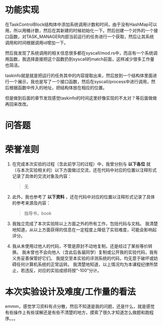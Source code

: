 # 功能实现

在TaskControlBlock结构体中添加系统调用计数和时间，由于没有HashMap可以用，所以用桶计数，然后在其新建的时候初始化一下。然后创建一个对外的一个接口函数，对TASK_MANAGER内部当前运行的任务进行一个获取，然后让其系统调用和时间根据调用id增加一下。

然后我发现了系统调用的相关信息很多都在syscall/mod.rs中，而且有一个系统调用函数，我选择直接把这个函数扔到syscall的match前面，这样减少很多工作量也简洁。

taskinfo就是就是把运行的任务其中的内容提取出来，然后放到一个结构体里面进行一个展示，我也是写了一个接口函数，然后在syscall/process中进行调用，然后根据函数中传入的地址，把结构体放在相应的位置。

但是做到后面的章节发现感觉taskinfo的时间这里好像实现的不太对？等后面做做再回来改改。

# 问答题



# 荣誉准则

1. 在完成本次实验的过程（含此前学习的过程）中，我曾分别与 **以下各位** 就（与本次实验相关的）以下方面做过交流，还在代码中对应的位置以注释形式记录了具体的交流对象及内容：

   > 无

2. 此外，我也参考了 **以下资料** ，还在代码中对应的位置以注释形式记录了具体的参考来源及内容：

   > 指导书，book

3. 我独立完成了本次实验除以上方面之外的所有工作，包括代码与文档。 我清楚地知道，从以上方面获得的信息在一定程度上降低了实验难度，可能会影响起评分。

4. 我从未使用过他人的代码，不管是原封不动地复制，还是经过了某些等价转换。 我未曾也不会向他人（含此后各届同学）复制或公开我的实验代码，我有义务妥善保管好它们。 我提交至本实验的评测系统的代码，均无意于破坏或妨碍任何计算机系统的正常运转。 我清楚地知道，以上情况均为本课程纪律所禁止，若违反，对应的实验成绩将按“-100”分计。

# 本次实验设计及难度/工作量的看法

emmm，感觉学习资料有点分散，然后不知道是我的问题，还是什么，就是感觉有些操作上有些误解还是有些不清楚的地方，摸索了很久才知道怎么做题和跑程序。。。